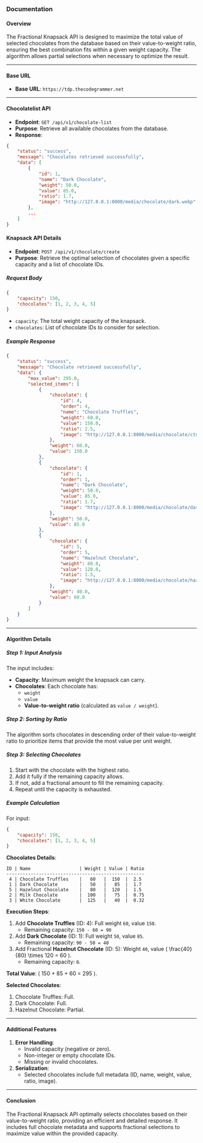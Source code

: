 ### Documentation

#### Overview
The Fractional Knapsack API is designed to maximize the total value of selected chocolates from the database based on their value-to-weight ratio, ensuring the best combination fits within a given weight capacity. The algorithm allows partial selections when necessary to optimize the result.

---
#### Base URL
- **Base URL**: `https://tdp.thecodegrammer.net`

---

#### Chocolatelist API
- **Endpoint**: `GET /api/v1/chocolate-list`
- **Purpose**: Retrieve all available chocolates from the database.
- **Response**:
```json
{
    "status": "success",
    "message": "Chocolates retrieved successfully",
    "data": [
        {
            "id": 1,
            "name": "Dark Chocolate",
            "weight": 50.0,
            "value": 85.0,
            "ratio": 1.7,
            "image": "http://127.0.0.1:8000/media/chocolate/dark.webp"
        },
        ...
    ]
}
```

#### Knapsack API Details
- **Endpoint**: `POST /api/v1/chocolate/create`
- **Purpose**: Retrieve the optimal selection of chocolates given a specific capacity and a list of chocolate IDs.

##### Request Body
```json
{
    "capacity": 150,
    "chocolates": [1, 2, 3, 4, 5]
}
```
- `capacity`: The total weight capacity of the knapsack.
- `chocolates`: List of chocolate IDs to consider for selection.

##### Example Response
```json
{
    "status": "success",
    "message": "Chocolate retrieved successfully",
    "data": {
        "max_value": 295.0,
        "selected_items": [
            {
                "chocolate": {
                    "id": 4,
                    "order": 4,
                    "name": "Chocolate Truffles",
                    "weight": 60.0,
                    "value": 150.0,
                    "ratio": 2.5,
                    "image": "http://127.0.0.1:8000/media/chocolate/ctuffle.webp"
                },
                "weight": 60.0,
                "value": 150.0
            },
            {
                "chocolate": {
                    "id": 1,
                    "order": 1,
                    "name": "Dark Chocolate",
                    "weight": 50.0,
                    "value": 85.0,
                    "ratio": 1.7,
                    "image": "http://127.0.0.1:8000/media/chocolate/dark.webp"
                },
                "weight": 50.0,
                "value": 85.0
            },
            {
                "chocolate": {
                    "id": 5,
                    "order": 5,
                    "name": "Hazelnut Chocolate",
                    "weight": 80.0,
                    "value": 120.0,
                    "ratio": 1.5,
                    "image": "http://127.0.0.1:8000/media/chocolate/hazelnut.webp"
                },
                "weight": 40.0,
                "value": 60.0
            }
        ]
    }
}
```

---

#### Algorithm Details

##### Step 1: Input Analysis
The input includes:
- **Capacity**: Maximum weight the knapsack can carry.
- **Chocolates**: Each chocolate has:
  - `weight`
  - `value`
  - **Value-to-weight ratio** (calculated as `value / weight`).

##### Step 2: Sorting by Ratio
The algorithm sorts chocolates in descending order of their value-to-weight ratio to prioritize items that provide the most value per unit weight.

##### Step 3: Selecting Chocolates
1. Start with the chocolate with the highest ratio.
2. Add it fully if the remaining capacity allows.
3. If not, add a fractional amount to fill the remaining capacity.
4. Repeat until the capacity is exhausted.

##### Example Calculation
For input:
```json
{
    "capacity": 150,
    "chocolates": [1, 2, 3, 4, 5]
}
```
**Chocolates Details**:
```
ID | Name                  | Weight | Value | Ratio
---------------------------------------------------
 4 | Chocolate Truffles    |   60   |  150  |  2.5
 1 | Dark Chocolate        |   50   |   85  |  1.7
 5 | Hazelnut Chocolate    |   80   |  120  |  1.5
 2 | Milk Chocolate        |  100   |   75  |  0.75
 3 | White Chocolate       |  125   |   40  |  0.32
```

**Execution Steps**:
1. Add **Chocolate Truffles** (ID: 4): Full weight `60`, value `150`.
   - Remaining capacity: `150 - 60 = 90`
2. Add **Dark Chocolate** (ID: 1): Full weight `50`, value `85`.
   - Remaining capacity: `90 - 50 = 40`
3. Add Fractional **Hazelnut Chocolate** (ID: 5): Weight `40`, value \( \frac{40}{80} \times 120 = 60 \).
   - Remaining capacity: `0`.

**Total Value**: \( 150 + 85 + 60 = 295 \).

**Selected Chocolates**:
1. Chocolate Truffles: Full.
2. Dark Chocolate: Full.
3. Hazelnut Chocolate: Partial.

---

#### Additional Features
1. **Error Handling**:
   - Invalid capacity (negative or zero).
   - Non-integer or empty chocolate IDs.
   - Missing or invalid chocolates.
2. **Serialization**:
   - Selected chocolates include full metadata (ID, name, weight, value, ratio, image).

---

#### Conclusion
The Fractional Knapsack API optimally selects chocolates based on their value-to-weight ratio, providing an efficient and detailed response. It includes full chocolate metadata and supports fractional selections to maximize value within the provided capacity.
